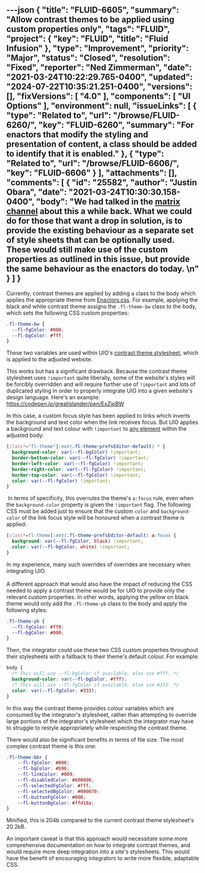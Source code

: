 ---json
{
  "title": "FLUID-6605",
  "summary": "Allow contrast themes to be applied using custom properties only",
  "tags": "FLUID",
  "project": {
    "key": "FLUID",
    "title": "Fluid Infusion"
  },
  "type": "Improvement",
  "priority": "Major",
  "status": "Closed",
  "resolution": "Fixed",
  "reporter": "Ned Zimmerman",
  "date": "2021-03-24T10:22:29.765-0400",
  "updated": "2024-07-22T10:35:21.251-0400",
  "versions": [],
  "fixVersions": [
    "4.0"
  ],
  "components": [
    "UI Options"
  ],
  "environment": null,
  "issueLinks": [
    {
      "type": "Related to",
      "url": "/browse/FLUID-6260/",
      "key": "FLUID-6260",
      "summary": "For enactors that modify the styling and presentation of content, a class should be added to identify that it is enabled."
    },
    {
      "type": "Related to",
      "url": "/browse/FLUID-6606/",
      "key": "FLUID-6606"
    }
  ],
  "attachments": [],
  "comments": [
    {
      "id": "25582",
      "author": "Justin Obara",
      "date": "2021-03-24T10:30:30.158-0400",
      "body": "We had talked in the [matrix channel](https://matrix.to/#/!mDigWuPWilYGiEcOCA:matrix.org/$zFoFxVZKZfZh49N6r37bexLVj_KNaovM59aOWTf4mMU?via=matrix.org) about this a while back. What we could do for those that want a drop in solution, is to provide the existing behaviour as a separate set of style sheets that can be optionally used. These would still make use of the custom properties as outlined in this issue, but provide the same behaviour as the enactors do today. \n"
    }
  ]
}
---
Currently, contrast themes are applied by adding a class to the body which applies the appropriate theme from [Enactors.css](https://unpkg.com/browse/infusion@3.0.0-dev.20210312T233557Z.0b016a6dc.FLUID-6580/dist/assets/src/framework/preferences/css/Enactors.css). For example, applying the black and white contrast theme assigns the `.fl-theme-bw` class to the body, which sets the following CSS custom properties:

```css
.fl-theme-bw {
  --fl-fgColor: #000;
  --fl-bgColor: #fff;
}
```

These two variables are used within UIO's [contrast theme stylesheet](https://github.com/fluid-project/infusion/blob/main/src/framework/preferences/css/sass/utils/_themes.scss#L63-L480), which is applied to the adjusted website.

This works but has a significant drawback. Because the contrast theme stylesheet uses `!important` quite liberally, some of the website's styles will be forcibly overridden and will require further use of `!important` and lots of duplicated styling in order to properly integrate UIO into a given website's design language. Here's an example: <https://codepen.io/greatislander/pen/ExZjpBW>

In this case, a custom focus style has been applied to links which inverts the background and text color when the link receives focus. But UIO applies a background and text colour with `!important` to [any element](https://github.com/fluid-project/infusion/blob/4e804fee39403575f893565548124f6e61b00490/src/framework/preferences/css/sass/utils/_themes.scss#L63-L83) within the adjusted body:

```css
[class*="fl-theme"]:not(.fl-theme-prefsEditor-default) * {
  background-color: var(--fl-bgColor) !important;
  border-bottom-color: var(--fl-fgColor) !important;
  border-left-color: var(--fl-fgColor) !important;
  border-right-color: var(--fl-fgColor) !important;
  border-top-color: var(--fl-fgColor) !important;
  color: var(--fl-fgColor) !important;
}
```

 In terms of specificity, this overrules the theme's `a:focus` rule, even when the `background-color` property is given the `!important` flag. The following CSS must be added just to ensure that the custom `color` and `background-color` of the link focus style will be honoured when a contrast theme is applied:

```css
[class*=fl-theme]:not(.fl-theme-prefsEditor-default) a:focus {
  background: var(--fl-fgColor, black) !important;
  color: var(--fl-bgColor, white) !important;
}
```

In my experience, many such overrides of overrides are necessary when integrating UIO.\
 \
A different approach that would also have the impact of reducing the CSS needed to apply a contrast theme would be for UIO to provide only the relevant custom properties. In other words, applying the yellow on black theme would only add the `.fl-theme-yb` class to the body and apply the following styles:

```css
.fl-theme-yb {
  --fl-fgColor: #ff0;
  --fl-bgColor: #000;
}
```

Then, the integrator could use these two CSS custom properties throughout their stylesheets with a fallback to their theme's default colour. For example:

```css
body {
  /* This will use --fl-bgColor if available, else use #fff. */
  background-color: var(--fl-bgColor, #fff);
  /* This will use --fl-fgColor if available, else use #333. */
  color: var(--fl-fgColor, #333);
}
```

In this way the contrast theme provides colour variables which are consumed by the integrator's stylesheet, rather than attempting to override large portions of the integrator's stylesheet which the integrator may have to struggle to restyle appropriately while respecting the contrast theme.

There would also be significant benefits in terms of file size. The most complex contrast theme is this one:

```css
.fl-theme-bbr {
    --fl-fgColor: #000;
    --fl-bgColor: #b96;
    --fl-linkColor: #009;
    --fl-disabledColor: #600000;
    --fl-selectedFgColor: #fff;
    --fl-selectedBgColor: #000070;
    --fl-buttonFgColor: #000;
    --fl-buttonBgColor: #ffd18a;
}
```

Minified, this is 204b compared to the current contrast theme stylesheet's 20.2kB.

An important caveat is that this approach would necessitate some more comprehensive documentation on how to integrate contrast themes, and would require more deep integration into a site's stylesheets. This would have the benefit of encouraging integrators to write more flexible, adaptable CSS.

        